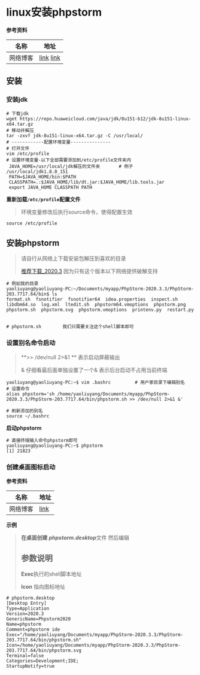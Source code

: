 # linux安装phpstorm

**参考资料**

| 名称     | 地址                                                         |
| -------- | ------------------------------------------------------------ |
| 网络博客 | [link](https://blog.csdn.net/web_snail/article/details/105695136) [link](https://blog.csdn.net/weixin_30609287/article/details/99657620?spm=1001.2101.3001.6661.1&utm_medium=distribute.pc_relevant_t0.none-task-blog-2%7Edefault%7ECTRLIST%7Edefault-1-99657620-blog-105695136.pc_relevant_aa&depth_1-utm_source=distribute.pc_relevant_t0.none-task-blog-2%7Edefault%7ECTRLIST%7Edefault-1-99657620-blog-105695136.pc_relevant_aa&utm_relevant_index=1) |



## 安装

### **安装jdk**

```shell
# 下载jdk
wget https://repo.huaweicloud.com/java/jdk/8u151-b12/jdk-8u151-linux-x64.tar.gz
# 移动并解压
tar -zxvf jdk-8u151-linux-x64.tar.gz -C /usr/local/
# ------------配置环境变量---------------
# 打开文件
vim /etc/profile
# 设置环境变量-以下全部需要添加到/etc/profile文件夹内
 JAVA_HOME=/usr/local/jdk解压的文件夹       # 例子 /usr/local/jdk1.8.0_151
 PATH=$JAVA_HOME/bin:$PATH
 CLASSPATH=.:$JAVA_HOME/lib/dt.jar:$JAVA_HOME/lib.tools.jar
 export JAVA_HOME CLASSPATH PATH
```

**重新加载`/etc/profile`配置文件**

> 环境变量修改后执行source命令，使得配置生效

```shell
source /etc/profile
```

## 安装phpstorm

> 请自行从网络上下载安装包解压到喜欢的目录
>
> [推荐下载_2020.3](https://www.jetbrains.com.cn/phpstorm/download/other.html)   因为只有这个版本以下网络提供破解支持

```shell
# 例如我的目录
yaoliuyang@yaoliuyang-PC:~/Documents/myapp/PhpStorm-2020.3.3/PhpStorm-203.7717.64/bin$ ls
format.sh  fsnotifier  fsnotifier64  idea.properties  inspect.sh  libdbm64.so  log.xml  ltedit.sh  phpstorm64.vmoptions  phpstorm.png  phpstorm.sh  phpstorm.svg  phpstorm.vmoptions  printenv.py  restart.py


# phpstorm.sh        我们只需要关注这个shell脚本即可
```

### **设置别名命令启动**

> **>> /dev/null 2>&1 **      表示启动屏蔽输出
>
> &          仔细看最后面单独设置了一个& 表示后台启动不占用当前终端

```shell
yaoliuyang@yaoliuyang-PC:~$ vim .bashrc         # 用户家目录下编辑别名
# 设置命令
alias phpstorm='sh /home/yaoliuyang/Documents/myapp/PhpStorm-2020.3.3/PhpStorm-203.7717.64/bin/phpstorm.sh >> /dev/null 2>&1 &'

# 刷新添加的别名
source ~/.bashrc
```

**启动phpstorm**

```shell
# 直接终端输入命令phpstorm即可
yaoliuyang@yaoliuyang-PC:~$ phpstorm
[1] 21823
```

### **创建桌面图标启动**

**参考资料**

| 名称     | 地址                                                         |
| -------- | ------------------------------------------------------------ |
| 网络博客 | [link](https://blog.csdn.net/wfk2975019671/article/details/107641756?spm=1001.2101.3001.6661.1&utm_medium=distribute.pc_relevant_t0.none-task-blog-2%7Edefault%7ECTRLIST%7Edefault-1-107641756-blog-82495099.pc_relevant_multi_platform_whitelistv1_exp2&depth_1-utm_source=distribute.pc_relevant_t0.none-task-blog-2%7Edefault%7ECTRLIST%7Edefault-1-107641756-blog-82495099.pc_relevant_multi_platform_whitelistv1_exp2&utm_relevant_index=1) |

**示例**

> **在桌面创建** ***phpstorm.desktop***文件 然后编辑
>
> ## 参数说明
>
> **Exec**执行的shell脚本地址
>
> **Icon** 指向图标地址

```shell
# phpstorm.desktop
[Desktop Entry]
Type=Application
Version=2020.3
GenericName=Phpstorm2020
Name=phpstorm
Comment=phpstorm ide
Exec="/home/yaoliuyang/Documents/myapp/PhpStorm-2020.3.3/PhpStorm-203.7717.64/bin/phpstorm.sh"  
Icon=/home/yaoliuyang/Documents/myapp/PhpStorm-2020.3.3/PhpStorm-203.7717.64/bin/phpstorm.svg
Terminal=false
Categories=Development;IDE;
StartupNotify=true
```

